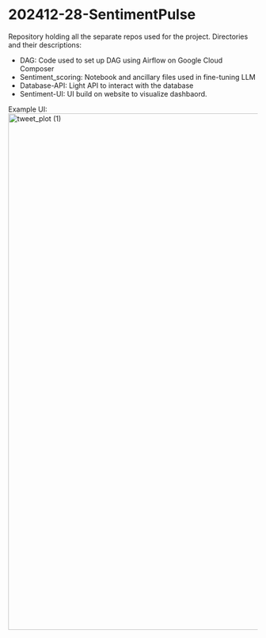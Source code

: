 # 202412-28-SentimentPulse
Repository holding all the separate repos used for the project.
Directories and their descriptions:
- DAG: Code used to set up DAG using Airflow on Google Cloud Composer
- Sentiment_scoring: Notebook and ancillary files used in fine-tuning LLM
- Database-API: Light API to interact with the database
- Sentiment-UI: UI build on website to visualize dashbaord.

Example UI:
<img width="1044" alt="tweet_plot (1)" src="https://github.com/user-attachments/assets/cfcb7922-1de1-431f-ba14-5e2d1a30f5d2" />
